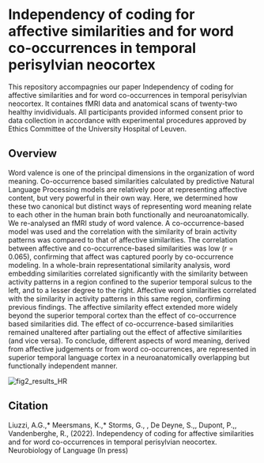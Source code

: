 # Independency of coding for affective similarities and for word co-occurrences in temporal perisylvian neocortex
This repository accompagnies our paper Independency of coding for affective similarities and for word co-occurrences in temporal perisylvian neocortex. It containes fMRI data and anatomical scans of twenty-two healthy invidividuals. All participants provided informed consent prior to data collection in accordance with experimental procedures approved by Ethics Committee of the University Hospital of Leuven.

## Overview
Word valence is one of the principal dimensions in the organization of word meaning. Co-occurrence based similarities calculated by predictive Natural Language Processing models are relatively poor at representing affective content, but very powerful in their own way. Here, we determined how these two canonical but distinct ways of representing word meaning relate to each other in the human brain both functionally and neuroanatomically. We re-analysed an fMRI study of word valence. A co-occurrence-based model was used and the correlation with the similarity of brain activity patterns was compared to that of affective similarities. The correlation between affective and co-occurrence-based similarities was low (r = 0.065), confirming that affect was captured poorly by co-occurrence modeling. In a whole-brain representational similarity analysis, word embedding similarities correlated significantly with the similarity between activity patterns in a region confined to the superior temporal sulcus to the left, and to a lesser degree to the right. Affective word similarities correlated with the similarity in activity patterns in this same region, confirming previous findings. The affective similarity effect extended more widely beyond the superior temporal cortex than the effect of co-occurrence based similarities did. The effect of co-occurrence-based similarities remained unaltered after partialing out the effect of affective similarities (and vice versa). To conclude, different aspects of word meaning, derived from affective judgements or from word co-occurrences, are represented in superior temporal language cortex in a neuroanatomically overlapping but functionally independent manner.  

![fig2_results_HR](https://user-images.githubusercontent.com/92440255/206424512-4f766f69-c803-4b3d-8738-83889e9af380.png)


## Citation
Liuzzi, A.G.,* Meersmans, K.,* Storms, G., , De Deyne, S.,, Dupont, P.,, Vandenberghe, R., (2022). Independency of coding for affective similarities and for word co-occurrences in temporal perisylvian neocortex. Neurobiology of Language (In press)
